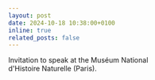```yaml
---
layout: post
date: 2024-10-18 10:38:00+0100
inline: true
related_posts: false
---
```


Invitation to speak at the Muséum National</br>d'Histoire Naturelle (Paris).